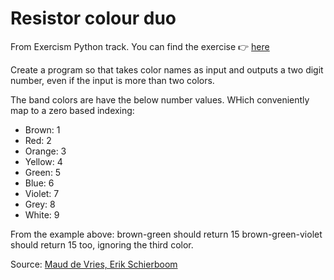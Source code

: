 # Resistor colour duo

From Exercism Python track. You can find the exercise 👉 [here](https://exercism.org/tracks/python/exercises/resistor-color-duo)

Create a program so that takes color names as input and outputs a two digit number, even if the input is more than two colors.

The band colors are have the below number values. WHich conveniently map to a zero based indexing:

- Brown: 1
- Red: 2
- Orange: 3
- Yellow: 4
- Green: 5
- Blue: 6
- Violet: 7
- Grey: 8
- White: 9

From the example above: brown-green should return 15 brown-green-violet should return 15 too, ignoring the third color.

Source: [Maud de Vries, Erik Schierboom](https://github.com/exercism/problem-specifications/issues/1464)